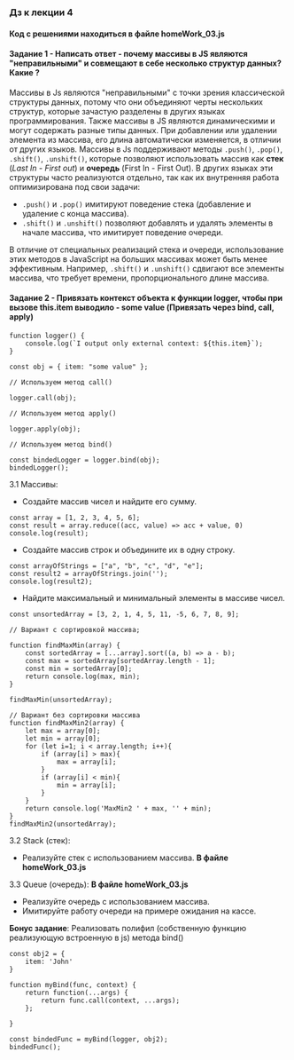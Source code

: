 ### Дз к лекции 4

#### **Код с решениями находиться в файле homeWork_03.js** 

#### Задание 1  - Написать ответ - почему массивы в JS являются "неправильными" и совмещают в себе несколько структур данных? Какие ?

Массивы в Js являются "неправильными" с точки зрения классической структуры данных, потому что они объединяют черты нескольких структур, которые зачастую разделены в других языках программирования. Также массивы в JS являются динамическими и могут содержать разные типы данных. 
При добавлении или удалении элемента из массива, его длина автоматически изменяется, в отличии от других языков.
Массивы в Js поддерживают методы  `.push()`, `.pop()`, `.shift()`, `.unshift()`, которые позволяют использовать массив как **стек** (*Last In - First out*) и **очередь** (First In - First Out). В других языках эти структуры часто реализуются отдельно, так как их внутренняя работа оптимизирована под свои задачи:

- `.push()` и `.pop()` имитируют поведение стека (добавление и удаление с конца массива).
- `.shift()` и `.unshift()` позволяют добавлять и удалять элементы в начале массива, что имитирует поведение очереди.

В отличие от специальных реализаций стека и очереди, использование этих методов в JavaScript на больших массивах может быть менее эффективным. Например, `.shift()` и `.unshift()` сдвигают все элементы массива, что требует времени, пропорционального длине массива.



#### Задание 2 - Привязать контекст объекта к функции logger, чтобы при вызове this.item выводило - some value (Привязать через bind, call, apply)

```
function logger() {  
    console.log(`I output only external context: ${this.item}`);  
}  
  
const obj = { item: "some value" };

// Используем метод call()

logger.call(obj);

// Используем метод apply()

logger.apply(obj);

// Используем метод bind()

const bindedLogger = logger.bind(obj);
bindedLogger();
```


3.1 Массивы:  
  
- Создайте массив чисел и найдите его сумму.  

```
const array = [1, 2, 3, 4, 5, 6];
const result = array.reduce((acc, value) => acc + value, 0)
console.log(result);
```

- Создайте массив строк и объедините их в одну строку.  

```
const arrayOfStrings = ["a", "b", "c", "d", "e"];
const result2 = arrayOfStrings.join('');
console.log(result2);
```

- Найдите максимальный и минимальный элементы в массиве чисел.  

```
const unsortedArray = [3, 2, 1, 4, 5, 11, -5, 6, 7, 8, 9];

// Вариант с сортировкой массива;

function findMaxMin(array) {
    const sortedArray = [...array].sort((a, b) => a - b);
    const max = sortedArray[sortedArray.length - 1];
    const min = sortedArray[0];
    return console.log(max, min);
}

findMaxMin(unsortedArray);

// Вариант без сортировки массива
function findMaxMin2(array) {
    let max = array[0];
    let min = array[0];
    for (let i=1; i < array.length; i++){
        if (array[i] > max){
            max = array[i];
        }
        if (array[i] < min){
            min = array[i];
        }
    }
    return console.log('MaxMin2 ' + max, '' + min);
}
findMaxMin2(unsortedArray);

```

3.2 Stack (стек):  
  
- Реализуйте стек с использованием массива.  **В файле homeWork_03.js**
  
3.3 Queue (очередь):  **В файле homeWork_03.js**
  
- Реализуйте очередь с использованием массива.  
- Имитируйте работу очереди на примере ожидания на кассе.  
  
**Бонус задание**: Реализовать полифил (собственную функцию реализующую встроенную в js) метода bind()

```
const obj2 = {
    item: 'John'
}

function myBind(func, context) {
    return function(...args) {
        return func.call(context, ...args);
    };

}

const bindedFunc = myBind(logger, obj2);
bindedFunc();
```